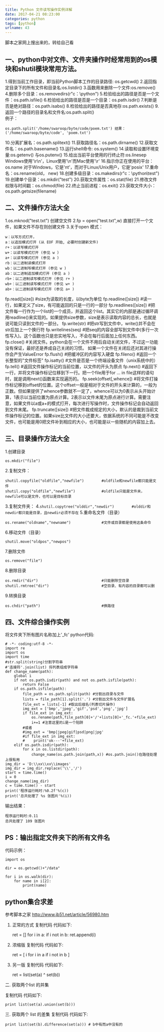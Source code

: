 ```yaml
---
title: Python 文件读写操作实例详解
date: 2017-04-21 08:23:00
categories: python
tags: [python]
urlname: 43
---
```

脚本之家网上搜出来的，转给自己看


<!--more-->

一、python中对文件、文件夹操作时经常用到的os模块和shutil模块常用方法。
------------------------------------------

1.得到当前工作目录，即当前Python脚本工作的目录路径: os.getcwd()
2.返回指定目录下的所有文件和目录名:os.listdir()
3.函数用来删除一个文件:os.remove()
4.删除多个目录：os.removedirs(r"c：\python")
5.检验给出的路径是否是一个文件：os.path.isfile()
6.检验给出的路径是否是一个目录：os.path.isdir()
7.判断是否是绝对路径：os.path.isabs()
8.检验给出的路径是否真地存:os.path.exists()
9.返回一个路径的目录名和文件名:os.path.split()     
例子：

    os.path.split('/home/swaroop/byte/code/poem.txt') 结果：('/home/swaroop/byte/code', 'poem.txt')

10.分离扩展名：os.path.splitext()
11.获取路径名：os.path.dirname()
12.获取文件名：os.path.basename()
13.运行shell命令: os.system()
14.读取和设置环境变量:os.getenv() 与os.putenv()
15.给出当前平台使用的行终止符:os.linesep    Windows使用'\r\n'，Linux使用'\n'而Mac使用'\r'
16.指示你正在使用的平台：os.name       对于Windows，它是'nt'，而对于Linux/Unix用户，它是'posix'
17.重命名：os.rename(old， new)
18.创建多级目录：os.makedirs(r"c：\python\test")
19.创建单个目录：os.mkdir("test")
20.获取文件属性：os.stat(file)
21.修改文件权限与时间戳：os.chmod(file)
22.终止当前进程：os.exit()
23.获取文件大小：os.path.getsize(filename)

二、文件操作方法大全
----------

1.os.mknod("test.txt")        创建空文件
2.fp = open("test.txt",w)     直接打开一个文件，如果文件不存在则创建文件
3.关于open 模式：

    w：以写方式打开，
    a：以追加模式打开 (从 EOF 开始, 必要时创建新文件)
    r+：以读写模式打开
    w+：以读写模式打开 (参见 w )
    a+：以读写模式打开 (参见 a )
    rb：以二进制读模式打开
    wb：以二进制写模式打开 (参见 w )
    ab：以二进制追加模式打开 (参见 a )
    rb+：以二进制读写模式打开 (参见 r+ )
    wb+：以二进制读写模式打开 (参见 w+ )
    ab+：以二进制读写模式打开 (参见 a+ )
fp.read([size])                     #size为读取的长度，以byte为单位
fp.readline([size])                 #读一行，如果定义了size，有可能返回的只是一行的一部分
fp.readlines([size])                #把文件每一行作为一个list的一个成员，并返回这个list。其实它的内部是通过循环调用readline()来实现的。如果提供size参数，size是表示读取内容的总长，也就是说可能只读到文件的一部分。
fp.write(str)                       #把str写到文件中，write()并不会在str后加上一个换行符
fp.writelines(seq)                  #把seq的内容全部写到文件中(多行一次性写入)。这个函数也只是忠实地写入，不会在每行后面加上任何东西。
fp.close()                          #关闭文件。python会在一个文件不用后自动关闭文件，不过这一功能没有保证，最好还是养成自己关闭的习惯。  如果一个文件在关闭后还对其进行操作会产生ValueError
fp.flush()                          #把缓冲区的内容写入硬盘
fp.fileno()                         #返回一个长整型的"文件标签"
fp.isatty()                         #文件是否是一个终端设备文件（unix系统中的）
fp.tell()                           #返回文件操作标记的当前位置，以文件的开头为原点
fp.next()                           #返回下一行，并将文件操作标记位移到下一行。把一个file用于for … in file这样的语句时，就是调用next()函数来实现遍历的。
fp.seek(offset[,whence])            #将文件打操作标记移到offset的位置。这个offset一般是相对于文件的开头来计算的，一般为正数。但如果提供了whence参数就不一定了，whence可以为0表示从头开始计算，1表示以当前位置为原点计算。2表示以文件末尾为原点进行计算。需要注意，如果文件以a或a+的模式打开，每次进行写操作时，文件操作标记会自动返回到文件末尾。
fp.truncate([size])                 #把文件裁成规定的大小，默认的是裁到当前文件操作标记的位置。如果size比文件的大小还要大，依据系统的不同可能是不改变文件，也可能是用0把文件补到相应的大小，也可能是以一些随机的内容加上去。

三、目录操作方法大全
----------

1.创建目录

    os.mkdir("file")                   

2.复制文件：

    shutil.copyfile("oldfile","newfile")        #oldfile和newfile都只能是文件
    shutil.copy("oldfile","newfile")            #oldfile只能是文件夹，newfile可以是文件，也可以是目标目录

3.复制文件夹：
4.`shutil.copytree("olddir","newdir")        #olddir和newdir都只能是目录，且newdir必须不存在`
5.重命名文件（目录）

    os.rename("oldname","newname")              #文件或目录都是使用这条命令

6.移动文件（目录）

    shutil.move("oldpos","newpos")   

7.删除文件

    os.remove("file")

8.删除目录

    os.rmdir("dir")                             #只能删除空目录
    shutil.rmtree("dir")                        #空目录、有内容的目录都可以删

9.转换目录

    os.chdir("path")                            #换路径

四、文件综合操作实例
----------

将文件夹下所有图片名称加上'_fc'
python代码:

    # -*- coding:utf-8 -*-
    import re
    import os
    import time
    #str.split(string)分割字符串
    #'连接符'.join(list) 将列表组成字符串
    def change_name(path):
        global i
        if not os.path.isdir(path) and not os.path.isfile(path):
            return False
        if os.path.isfile(path):
            file_path = os.path.split(path) #分割出目录与文件
            lists = file_path[1].split('.') #分割出文件与文件扩展名
            file_ext = lists[-1] #取出后缀名(列表切片操作)
            img_ext = ['bmp','jpeg','gif','psd','png','jpg']
            if file_ext in img_ext:
                os.rename(path,file_path[0]+'/'+lists[0]+'_fc.'+file_ext)
                i+=1 #注意这里的i是一个陷阱
            #或者
            #img_ext = 'bmp|jpeg|gif|psd|png|jpg'
            #if file_ext in img_ext:
            #    print('ok---'+file_ext)
        elif os.path.isdir(path):
            for x in os.listdir(path):
                change_name(os.path.join(path,x)) #os.path.join()在路径处理上很有用
    img_dir = 'D:\\xx\\xx\\images'
    img_dir = img_dir.replace('\\','/')
    start = time.time()
    i = 0
    change_name(img_dir)
    c = time.time() - start
    print('程序运行耗时:%0.2f'%(c))
    print('总共处理了 %s 张图片'%(i))
输出结果：

    程序运行耗时:0.11
    总共处理了 109 张图片

## PS：输出指定文件夹下的所有文件名 ##
代码示例：

    import os
    
    dir = os.getcwd()+"/data"
    
    for i in os.walk(dir):
    	for name in i[2]:
    		print(name)

## python集合求差 ##
参考脚本之家
http://www.jb51.net/article/56980.htm
1. 正常的方式
复制代码 代码如下:

    ret = []
    for i in a:
        if i not in b:
            ret.append(i)

2. 浓缩版
复制代码 代码如下:

    ret = [ i for i in a if i not in b ]

3. 另一版
复制代码 代码如下:

    ret = list(set(a) ^ set(b))

二. 获取两个list 的并集
 
复制代码 代码如下:

    print list(set(a).union(set(b)))

三. 获取两个 list 的差集
复制代码 代码如下:

    print list(set(b).difference(set(a))) # b中有而a中没有的